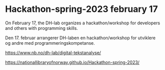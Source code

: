 # Hackathon-spring-2023 february 17

On February 17, the DH-lab organizes a hackathon/workshop for developers and others with programming skills.

Den 17. februar arrangerer DH-laben en hackathon/workshop for utviklere og andre med programmeringskompetanse.

https://www.nb.no/dh-lab/digital-tekstanalyse/

https://nationallibraryofnorway.github.io/Hackathon-spring-2023/

